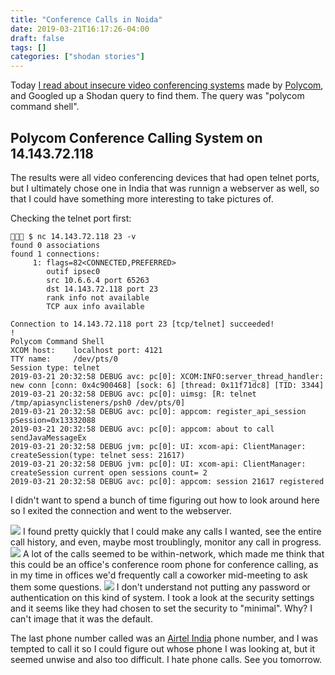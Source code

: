 ```yaml
---
title: "Conference Calls in Noida"
date: 2019-03-21T16:17:26-04:00
draft: false
tags: []
categories: ["shodan stories"]
---
```


Today [I read about insecure video conferencing systems](https://www.rapid7.com/db/modules/exploit/unix/polycom_hdx_auth_bypass) made by [Polycom](https://www.polycom.com/), and Googled up a Shodan query to find them. The query was "polycom command shell".

## Polycom Conference Calling System on 14.143.72.118
The results were all video conferencing devices that had open telnet ports, but I ultimately chose one in India that was runnign a webserver as well, so that I could have something more interesting to take pictures of.

Checking the telnet port first:

```
👻🌵🔮 $ nc 14.143.72.118 23 -v
found 0 associations
found 1 connections:
     1: flags=82<CONNECTED,PREFERRED>
        outif ipsec0
        src 10.6.6.4 port 65263
        dst 14.143.72.118 port 23
        rank info not available
        TCP aux info available

Connection to 14.143.72.118 port 23 [tcp/telnet] succeeded!
!
Polycom Command Shell
XCOM host:    localhost port: 4121
TTY name:     /dev/pts/0
Session type: telnet
2019-03-21 20:32:58 DEBUG avc: pc[0]: XCOM:INFO:server_thread_handler: new conn [conn: 0x4c900468] [sock: 6] [thread: 0x11f71dc8] [TID: 3344]
2019-03-21 20:32:58 DEBUG avc: pc[0]: uimsg: [R: telnet /tmp/apiasynclisteners/psh0 /dev/pts/0]
2019-03-21 20:32:58 DEBUG avc: pc[0]: appcom: register_api_session pSession=0x13332088
2019-03-21 20:32:58 DEBUG avc: pc[0]: appcom: about to call sendJavaMessageEx
2019-03-21 20:32:58 DEBUG jvm: pc[0]: UI: xcom-api: ClientManager: createSession(type: telnet sess: 21617)
2019-03-21 20:32:58 DEBUG jvm: pc[0]: UI: xcom-api: ClientManager: createSession current open sessions count= 2
2019-03-21 20:32:58 DEBUG avc: pc[0]: appcom: session 21617 registered
```

I didn't want to spend a bunch of time figuring out how to look around here so I exited the connection and went to the webserver.

![](/images/100Days/Day76/firstlook.png)
I found pretty quickly that I could make any calls I wanted, see the entire call history, and even, maybe most troublingly, monitor any call in progress.
![](/images/100Days/Day76/recent.png)
A lot of the calls seemed to be within-network, which made me think that this could be an office's conference room phone for conference calling, as in my time in offices we'd frequently call a coworker mid-meeting to ask them some questions.
![](/images/100Days/Day76/monitor.png)
I don't understand not putting any password or authentication on this kind of system. I took a look at the security settings and it seems like they had chosen to set the security to "minimal". Why? I can't image that it was the default.

The last phone number called was an [Airtel India](https://www.airtel.in/) phone number, and I was tempted to call it so I could figure out whose phone I was looking at, but it seemed unwise and also too difficult. I hate phone calls. See you tomorrow.
